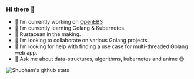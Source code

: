 ### Hi there 👋

- 🔭 I’m currently working on [OpenEBS](https://github.com/openebs)
- 🌱 I’m currently learning Golang & Kubernetes.
- :crab: Rustacean in the making.
- 👯 I’m looking to collaborate on various Golang projects.
- 🤔 I’m looking for help with finding a use case for multi-threaded Golang web app.
- 💬 Ask me about data-structures, algorithms, kubernetes and anime :wink:

![Shubham's github stats](https://github-readme-stats.vercel.app/api?username=shubham14bajpai&show_icons=true&theme=cobalt)

<!--
**shubham14bajpai/shubham14bajpai** is a ✨ _special_ ✨ repository because its `README.md` (this file) appears on your GitHub profile.

Here are some ideas to get you started:

- 🔭 I’m currently working on ...
- 🌱 I’m currently learning ...
- 👯 I’m looking to collaborate on ...
- 🤔 I’m looking for help with ...
- 💬 Ask me about ...
- 📫 How to reach me: ...
- 😄 Pronouns: ...
- ⚡ Fun fact: ...
-->

